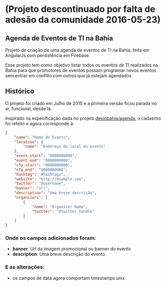 # (Projeto descontinuado por falta de adesão da comunidade 2016-05-23)

## Agenda de Eventos de TI na Bahia

Projeto de criação de uma agenda de eventos de TI na Bahia, feita em AngularJs com persistência em Firebase.

Esse projeto tem como objetivo listar todos os eventos de TI realizados na Bahia para que promotores de eventos possam programar novos eventos sem entrar em conflito com outros que já estejam agendados.

## Histórico

O projeto foi criado em Julho de 2015 e a primeira versão ficou parada no ar, funcional, desde lá.

Inspirado na especificação  dada no projeto [devinbahia/agenda](https://github.com/devinbahia/agenda), o cadasrtro foi refeito e agora corresponde à:

```json
{
    "name": "Nome do Evento",
    "location": {
        "name": "Endereço do local do evento"
    },
    "event_start": "0000000000",
    "event_end": "0000000000",
    "cfp_start": "0000000000",
    "cfp_end": "0000000000",
    "hashtag": "#hashtags",
    "website": "http://example.com",
    "twitter": "@username",
    "banner": "url",
    "description": "Uma breve descrição",
    "organizers": [
        {
            "name": "Organizer Name",
            "twitter": "@twitter_handle"
        }
    ]
}
```

### Onde os campos adicionados foram:

* **banner**: Url da imagem promocional ou banner do evento
* **description**: Uma breve descrição do evento

### E as alterações:

* os campos de data agora comportam timestamps unix
